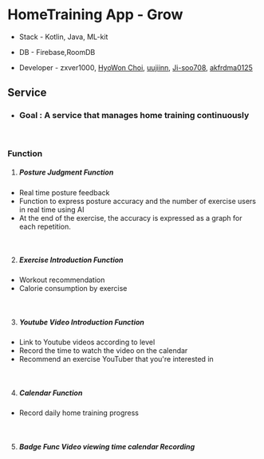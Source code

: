 # HomeTraining App - Grow


- Stack - Kotlin, Java, ML-kit





- DB - Firebase,RoomDB





- Developer - zxver1000, [HyoWon Choi](https://github.com/wonniiii), [uujiinn](https://github.com/uujiinn), [Ji-soo708](https://github.com/Ji-soo708), [akfrdma0125](https://github.com/akfrdma0125) 




<h2>Service</h2>

- <h3>Goal : A service that manages home training continuously</h3>


<br/>



<h3>Function</h3>





1. <h5>Posture Judgment Function</h5>
- Real time posture feedback
- Function to express posture accuracy and the number of exercise users in real time using AI
- At the end of the exercise, the accuracy is expressed as a graph for each repetition.
<br/>


2. <h5>Exercise Introduction Function</h5>
- Workout recommendation
- Calorie consumption by exercise


<br/>

3. <h5>Youtube Video Introduction Function</h5>
- Link to Youtube videos according to level
- Record the time to watch the video on the calendar
- Recommend an exercise YouTuber that you're interested in

<br/>



4. <h5>Calendar Function</h5>
- Record daily home training progress




<br/>



5. <h5>Badge Func Video viewing time calendar Recording</h5>

